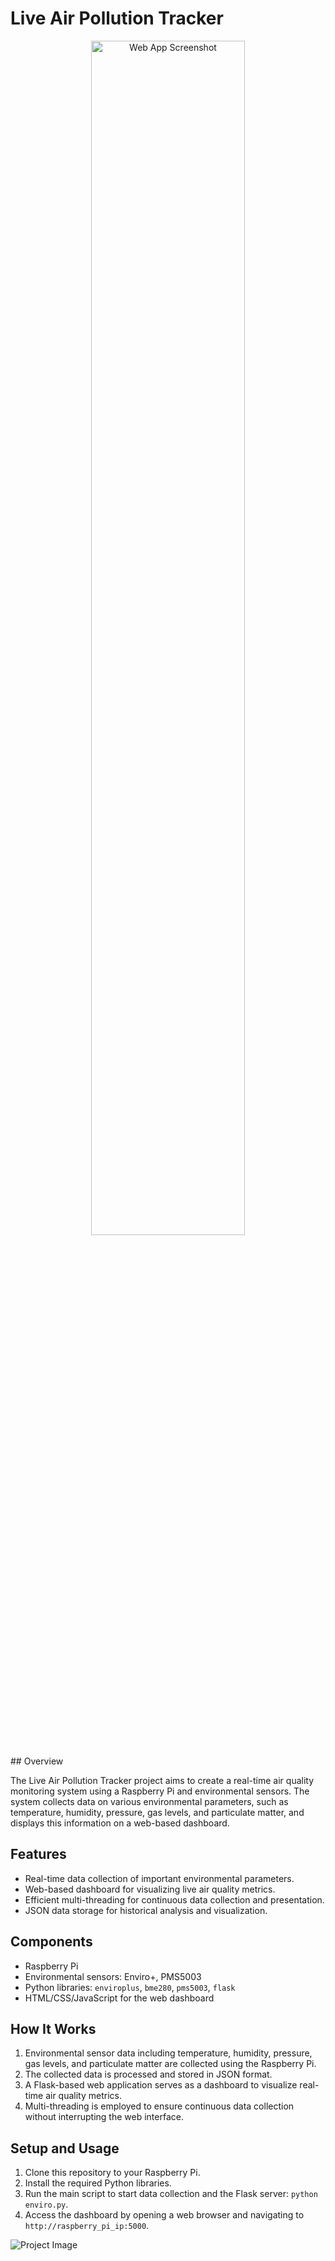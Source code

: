 # Live Air Pollution Tracker
<p align="center">
    <img src="https://cdn.discordapp.com/attachments/1084642204590559242/1142718317673578576/image.png" alt="Web App Screenshot" width="70%">
</p>
## Overview

The Live Air Pollution Tracker project aims to create a real-time air quality monitoring system using a Raspberry Pi and environmental sensors. The system collects data on various environmental parameters, such as temperature, humidity, pressure, gas levels, and particulate matter, and displays this information on a web-based dashboard.

## Features

- Real-time data collection of important environmental parameters.
- Web-based dashboard for visualizing live air quality metrics.
- Efficient multi-threading for continuous data collection and presentation.
- JSON data storage for historical analysis and visualization.

## Components

- Raspberry Pi
- Environmental sensors: Enviro+, PMS5003
- Python libraries: `enviroplus`, `bme280`, `pms5003`, `flask`
- HTML/CSS/JavaScript for the web dashboard

## How It Works

1. Environmental sensor data including temperature, humidity, pressure, gas levels, and particulate matter are collected using the Raspberry Pi.
2. The collected data is processed and stored in JSON format.
3. A Flask-based web application serves as a dashboard to visualize real-time air quality metrics.
4. Multi-threading is employed to ensure continuous data collection without interrupting the web interface.

## Setup and Usage

1. Clone this repository to your Raspberry Pi.
2. Install the required Python libraries.
3. Run the main script to start data collection and the Flask server: `python enviro.py`.
4. Access the dashboard by opening a web browser and navigating to `http://raspberry_pi_ip:5000`.

![Project Image](https://i.imgur.com/hspH5oy.jpg)
